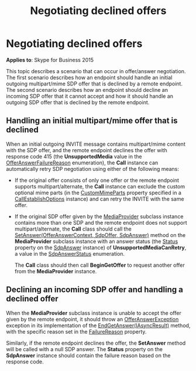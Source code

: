 ﻿---
title: Negotiating declined offers
description: Learn about negotiating declined offers.
TOCTitle: Negotiating declined offers
ms:assetid: bbca6041-4d98-4d0f-b81d-8978939fbaef
ms:mtpsurl: https://msdn.microsoft.com/library/Dn466100(v=office.16)
ms:contentKeyID: 65240021
ms.date: 07/27/2015
mtps_version: v=office.16
---

# Negotiating declined offers

**Applies to**: Skype for Business 2015

This topic describes a scenario that can occur in offer/answer negotiation. The first scenario describes how an endpoint should handle an initial outgoing multipart/mime SDP offer that is declined by a remote endpoint. The second scenario describes how an endpoint should decline an incoming SDP offer that it cannot accept and how it should handle an outgoing SDP offer that is declined by the remote endpoint.

## Handling an initial multipart/mime offer that is declined

When an initial outgoing INVITE message contains multipart/mime content with the SDP offer, and the remote endpoint declines the offer with response code 415 (the **UnsupportedMedia** value in the [OfferAnswerFailureReason](https://msdn.microsoft.com/library/hh348371\(v=office.16\)) enumeration), the **Call** instance can automatically retry SDP negotiation using either of the following means:

- If the original offer consists of only one offer or the remote endpoint supports multipart/alternate, the **Call** instance can exclude the custom optional mime parts (in the [CustomMimeParts](https://msdn.microsoft.com/library/hh348612\(v=office.16\)) property specified in a [CallEstablishOptions](https://msdn.microsoft.com/library/hh381079\(v=office.16\)) instance) and can retry the INVITE with the same offer.

- If the original SDP offer given by the [MediaProvider](/dotnet/api/microsoft.rtc.collaboration.componentmodel.mediaprovider?view=ucma-api&preserve-view=true) subclass instance contains more than one SDP and the remote endpoint does not support multipart/alternate, the **Call** class should call the [SetAnswer(OfferAnswerContext, SdpOffer, SdpAnswer)](https://msdn.microsoft.com/library/hh382509\(v=office.16\)) method on the **MediaProvider** subclass instance with an answer status (the [Status](https://msdn.microsoft.com/library/hh382499\(v=office.16\)) property on the [SdpAnswer](https://msdn.microsoft.com/library/hh349319\(v=office.16\)) instance) of **UnsupportedMediaCanRetry**, a value in the [SdpAnswerStatus](https://msdn.microsoft.com/library/hh383245\(v=office.16\)) enumeration.
    
  The **Call** class should then call **BeginGetOffer** to request another offer from the **MediaProvider** instance.

## Declining an incoming SDP offer and handling a declined offer

When the **MediaProvider** subclass instance is unable to accept the offer given by the remote endpoint, it should throw an [OfferAnswerException](https://msdn.microsoft.com/library/hh382722\(v=office.16\)) exception in its implementation of the [EndGetAnswer(IAsyncResult)](https://msdn.microsoft.com/library/hh383856\(v=office.16\)) method, with the specific reason set in the [FailureReason](https://msdn.microsoft.com/library/hh384728\(v=office.16\)) property. 

Similarly, if the remote endpoint declines the offer, the **SetAnswer** method will be called with a null SDP answer. The **Status** property on the **SdpAnswer** instance should contain the failure reason based on the response code.

